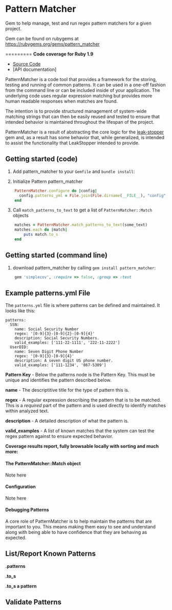 Pattern Matcher
============

Gem to help manage, test and run regex pattern matchers for a given project.

Gem can be found on rubygems at https://rubygems.org/gems/pattern_matcher


=========
**Code coverage for Ruby 1.9**

  * [Source Code]
  * [API documentation]

[Source Code]: https://github.com/aparker/pattern_matcher "Source Code @ GitHub"
[leak-stopper]: https://rubygems.org/gems/leak_stopper "LeakStopper"


PatternMatcher is a code tool that provides a framework for the storing, testing and running of common patterns.  It can be used
in a one-off fashion from the command line or can be included inside of your application.  The underlying code uses regular 
expression matching but provides more human readable responses when matches are found.

The intention is to provide structured management of system-wide matching strings that can then be easily reused and tested to 
ensure that intended behavior is maintained throughout the lifespan of the project.

PatternMatcher is a result of abstracting the core logic for the [leak-stopper] gem and, as a result has some behavior that, while generalized, is intended to assist the functionality that LeakStopper intended to provide.

Getting started (code)
---------------

1. Add pattern_matcher to your `Gemfile` and `bundle install`:

2. Initialize Pattern pattern_matcher

```ruby
	PatternMatcher.configure do |config|
      config.patterns_yml = File.join(File.dirname(__FILE__), "config", "patterns.yml")
    end
```

3. Call `match_patterns_to_text` to get a list of `PatternMatcher::Match` objects

```ruby
	matches = PatternMatcher.match_patterns_to_text(some_text)
	matches.each do |match|
		puts match.to_s
	end
```

Getting started (command line)
---------------

1. download pattern_matcher by calling `gem install pattern_matcher`:

```ruby
	gem 'simplecov', :require => false, :group => :test
```

## Example patterns.yml File

The `patterns.yml` file is where patterns can be defined and maintained.  It looks like this:

```
patterns:
  SSN:
    name: Social Security Number
    regex: '[0-9]{3}-[0-9]{2}-[0-9]{4}'
    description: Social Security Numbers.
    valid_examples: ['111-22-1111', '222-11-2222']
  UserDID:
    name: Seven Digit Phone Number
    regex: '[0-9]{3}-[0-9]{4}'
    description: A seven digit US phone number.
    valid_examples: ['111-1234', '867-5309']
```

**Pattern Key** - Below the patterns node is the Pattern Key.  This must be unique and identifies the pattern described below.

**name** - The descriptitive title for the type of pattern this is.

**regex** - A regular expression describing the pattern that is to be matched.  This is a _required_ part of the pattern and is
used directly to identify matches within analyzed text.

**description** - A detailed description of what the pattern is.

**valid_examples** - A list of known matches that the system can test the regex pattern against to ensure expected behavior.

**Coverage results report, fully browsable locally with sorting and much more:**


#### The PatternMatcher::Match object


Note here


#### Configuration

Note here


#### Debugging Patterns

A core role of PatternMatcher is to help maintain the patterns that are important to you.  This means making them easy to see and understand along with being able to have confidence that they are behaving as expected.


## List/Report Known Patterns

**.patterns**

**.to_s**

**.to_s a pattern**


## Validate Patterns